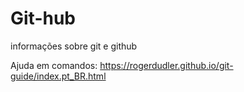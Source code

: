 # Git-hub
 informações sobre git e github

Ajuda em comandos: https://rogerdudler.github.io/git-guide/index.pt_BR.html

